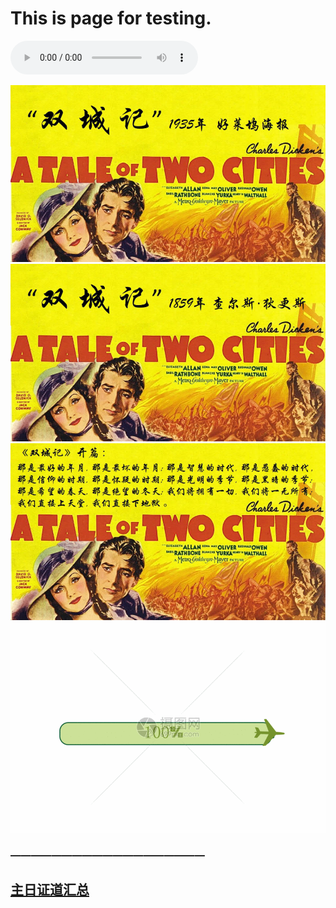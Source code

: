 # This is page for testing.

<audio controls src="./220925.mp3"></audio>

![](1.jpg)
![](2.jpg)
![](3.jpg)
![](1.gif)

### ———————————————————

## [主日证道汇总](https://nccchurch.github.io/Sermons/)
